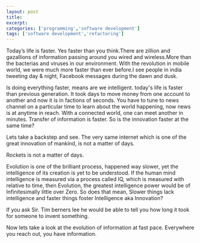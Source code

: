 ```yaml
---
layout: post
title: 
excerpt: 
categories: ['programming','software development']
tags: ['software development','refactoring']
---
```


Today’s life is faster. Yes faster than you think.There are zillion and gazallions of information passing around you wired and wireless.More than the bacterias and viruses in our environment.
With the revolution in mobile world, we were much more faster than ever before.I see people in india tweeting day & night, Facebook messages during the dawn and dusk.

Is doing everything faster, means are we intelligent.
today's life is faster than previous generation. It took days to move money from one account to another and now it is in factions of seconds.
You have to tune to news channel on a particular time to learn about the world happening, now news is at anytime in reach.
With a connected world, one can meet another in minutes.
Transfer of information is faster. So is the innovation faster at the same time?

Lets take a backstep and see. The very same internet which is one of the great innovation of mankind, is not a matter of days. 

Rockets is not a matter of days.

Evolution is one of the brilliant process, happened way slower, yet the intelligence of its creation is yet to be understood.
If the human mind intelligence is measured via a process called IQ, which is measured with relative to time, then Evolution, the greatest intelligence power would be of Infinitesimally little over Zero. So does that mean, Slower things lack intelligence and faster things foster Intelligence aka Innovation?

If you ask Sir. Tim berners lee he would be able to tell you how long it took for someone to invent something.

Now lets take a look at the evolution of information at fast pace. Everywhere you reach out, you have information.
